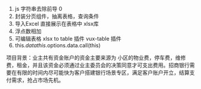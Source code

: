1. js 字符串去除前导 0
2. 封装分页组件，抽离表格，查询条件
3. 导入Excel 直接展示在表格中 xlsx库
4. 浮点数相加
5. 可编辑表格  xlsx to table 插件   vux-table 插件
6. this.$data   this.$options.data.call(this)



项目背景：业主共有资金账户的资金主要来源为 小区的物业费，停车费，维修费，租金，并且该资金必须通过业主委员会的决策同意才可支出费用。招商银行需要在有限的时间内尽可能快为客户搭建银行场景专区，满足客户账户开立，结算支付需求，抢占市场先机。

